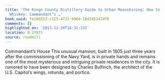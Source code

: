 ```yaml
---
title: 'The Kings County Distillery Guide to Urban Moonshining: How to Make and Drink
  Whiskey: Commandant’s …'
book_uuid: fe186552-c315-4722-9904-18d3d5147df0
comments: []
highlighted_on: '2013-12-20T16:31:13Z'
location: 0.27071
source: readmill
---
```


Commandant’s House This unusual mansion, built in 1805 just three years after the commissioning of the Navy Yard, is in private hands and remains one of the most mysterious and intriguing private residences in the city. It is rumored to have been designed by Charles Bulfinch, the architect of the U.S. Capitol’s wings, rotunda, and portico.